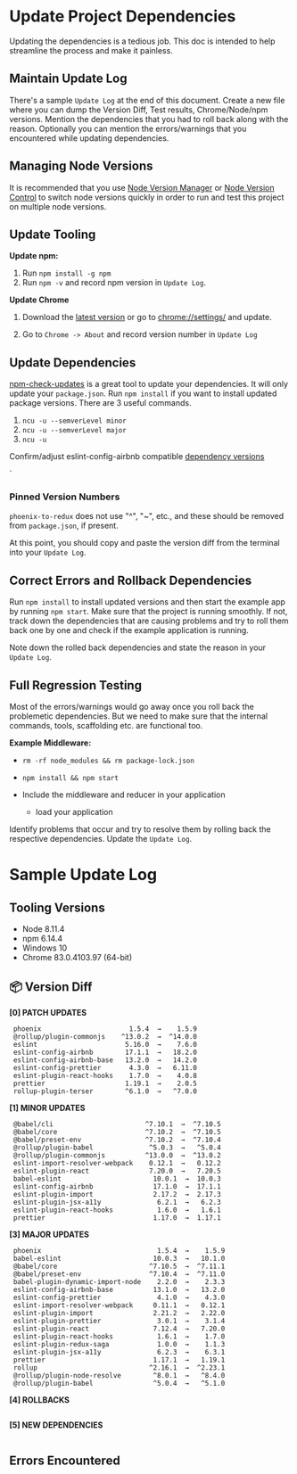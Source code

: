 # Update Project Dependencies

Updating the dependencies is a tedious job. This doc is intended to help streamline the process and make it painless.

## Maintain Update Log

There's a sample `Update Log` at the end of this document. Create a new file where you can dump the Version Diff, Test results, Chrome/Node/npm versions. Mention the dependencies that you had to roll back along with the reason. Optionally you can mention the errors/warnings that you encountered while updating dependencies.

## Managing Node Versions

It is recommended that you use [Node Version Manager](https://github.com/creationix/nvm) or [Node Version Control](https://github.com/tj/n) to switch node versions quickly in order to run and test this project on multiple node versions.

## Update Tooling

**Update npm:**

1.  Run `npm install -g npm`
2.  Run `npm -v` and record npm version in `Update Log`.

**Update Chrome**

1.  Download the [latest version](https://www.google.com/chrome/browser/desktop/index.html) or go to [chrome://settings/](chrome://settings/) and update.

2.  Go to `Chrome -> About` and record version number in `Update Log`

## Update Dependencies

[npm-check-updates](https://github.com/tjunnone/npm-check-updates) is a great tool to update your dependencies. It will only update your `package.json`. Run `npm install` if you want to install updated package versions. There are 3 useful commands.

1.  `ncu -u --semverLevel minor`
2.  `ncu -u --semverLevel major`
3.  `ncu -u`

Confirm/adjust eslint-config-airbnb compatible [dependency versions](https://www.npmjs.com/package/eslint-config-airbnb)

`

### Pinned Version Numbers

`phoenix-to-redux` does not use "^", "~", etc., and these should be removed from `package.json`, if present.

At this point, you should copy and paste the version diff from the terminal into your `Update Log`.

## Correct Errors and Rollback Dependencies

Run `npm install` to install updated versions and then start the example app by running `npm start`. Make sure that the project is running smoothly. If not, track down the dependencies that are causing problems and try to roll them back one by one and check if the example application is running.

Note down the rolled back dependencies and state the reason in your `Update Log`.

## Full Regression Testing

Most of the errors/warnings would go away once you roll back the problemetic dependencies. But we need to make sure that the internal commands, tools, scaffolding etc. are functional too.

**Example Middleware:**

- `rm -rf node_modules && rm package-lock.json`
- `npm install && npm start`

- Include the middleware and reducer in your application
  - load your application

Identify problems that occur and try to resolve them by rolling back the respective dependencies. Update the `Update Log`.

# Sample Update Log

## Tooling Versions
- Node 8.11.4
- npm 6.14.4
- Windows 10
- Chrome 83.0.4103.97 (64-bit)

## :package: Version Diff

**[0] PATCH UPDATES**

```
 phoenix                      1.5.4  →    1.5.9
 @rollup/plugin-commonjs    ^13.0.2  →  ^14.0.0
 eslint                      5.16.0  →    7.6.0
 eslint-config-airbnb        17.1.1  →   18.2.0
 eslint-config-airbnb-base   13.2.0  →   14.2.0
 eslint-config-prettier       4.3.0  →   6.11.0
 eslint-plugin-react-hooks    1.7.0  →    4.0.8
 prettier                    1.19.1  →    2.0.5
 rollup-plugin-terser        ^6.1.0  →   ^7.0.0

```

**[1] MINOR UPDATES**

```
 @babel/cli                       ^7.10.1  →  ^7.10.5
 @babel/core                      ^7.10.2  →  ^7.10.5
 @babel/preset-env                ^7.10.2  →  ^7.10.4
 @rollup/plugin-babel              ^5.0.3  →   ^5.0.4
 @rollup/plugin-commonjs          ^13.0.0  →  ^13.0.2
 eslint-import-resolver-webpack    0.12.1  →   0.12.2
 eslint-plugin-react               7.20.0  →   7.20.5
 babel-eslint                       10.0.1  →  10.0.3
 eslint-config-airbnb               17.1.0  →  17.1.1
 eslint-plugin-import               2.17.2  →  2.17.3
 eslint-plugin-jsx-a11y              6.2.1  →   6.2.3
 eslint-plugin-react-hooks           1.6.0  →   1.6.1
 prettier                           1.17.0  →  1.17.1
```

**[3] MAJOR UPDATES**

```
 phoenix                             1.5.4  →    1.5.9
 babel-eslint                       10.0.3  →   10.1.0
 @babel/core                       ^7.10.5  →  ^7.11.1
 @babel/preset-env                 ^7.10.4  →  ^7.11.0
 babel-plugin-dynamic-import-node    2.2.0  →    2.3.3
 eslint-config-airbnb-base          13.1.0  →   13.2.0
 eslint-config-prettier              4.1.0  →    4.3.0
 eslint-import-resolver-webpack     0.11.1  →   0.12.1
 eslint-plugin-import               2.21.2  →   2.22.0
 eslint-plugin-prettier              3.0.1  →    3.1.4
 eslint-plugin-react                7.12.4  →   7.20.0
 eslint-plugin-react-hooks           1.6.1  →    1.7.0
 eslint-plugin-redux-saga            1.0.0  →    1.1.3
 eslint-plugin-jsx-a11y              6.2.3  →    6.3.1
 prettier                           1.17.1  →   1.19.1
 rollup                            ^2.16.1  →  ^2.23.1
 @rollup/plugin-node-resolve        ^8.0.1  →   ^8.4.0
 @rollup/plugin-babel               ^5.0.4  →   ^5.1.0
```

**[4] ROLLBACKS**

```
```

**[5] NEW DEPENDENCIES**

```
```

## Errors Encountered
